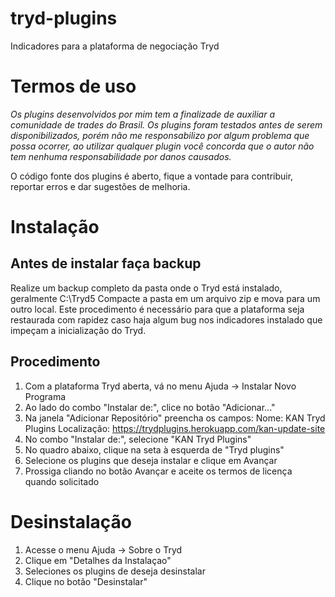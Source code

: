 # tryd-plugins

Indicadores para a plataforma de negociação Tryd

# Termos de uso

*Os plugins desenvolvidos por mim tem a finalizade de auxiliar a comunidade de trades do Brasil. Os plugins foram testados antes de serem disponibilizados, porém não me responsabilizo por algum problema que possa ocorrer, ao utilizar qualquer plugin você concorda que o autor não tem nenhuma responsabilidade por danos causados.*

O código fonte dos plugins é aberto, fique a vontade para contribuir, reportar erros e dar sugestões de melhoria.

# Instalação

## Antes de instalar faça backup

Realize um backup completo da pasta onde o Tryd está instalado, geralmente C:\Tryd5
Compacte a pasta em um arquivo zip e mova para um outro local.
Este procedimento é necessário para que a plataforma seja restaurada com rapidez caso haja algum bug nos indicadores instalado que impeçam a inicialização do Tryd.

## Procedimento

1. Com a plataforma Tryd aberta, vá no menu Ajuda -> Instalar Novo Programa
2. Ao lado do combo "Instalar de:", clice no botão "Adicionar..."
3. Na janela "Adicionar Repositório" preencha os campos:
  Nome: KAN Tryd Plugins
  Localização: https://trydplugins.herokuapp.com/kan-update-site
4. No combo "Instalar de:", selecione "KAN Tryd Plugins"
5. No quadro abaixo, clique na seta à esquerda de "Tryd plugins"
6. Selecione os plugins que deseja instalar e clique em Avançar
7. Prossiga cliando no botão Avançar e aceite os termos de licença quando solicitado

# Desinstalação

1. Acesse o menu Ajuda -> Sobre o Tryd
2. Clique em "Detalhes da Instalaçao"
3. Seleciones os plugins de deseja desinstalar
4. Clique no botão "Desinstalar"

